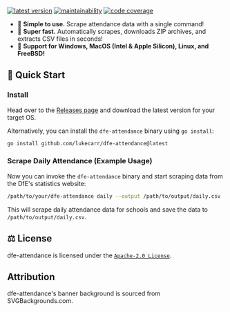 [![latest version](https://img.shields.io/github/v/release/lukecarr/dfe-attendance?color=blue&label=latest&sort=semver)](https://github.com/lukecarr/dfe-attendance/releases)
[![maintainability](https://img.shields.io/codeclimate/maintainability/lukecarr/dfe-attendance)](https://codeclimate.com/github/lukecarr/dfe-attendance)
[![code coverage](https://img.shields.io/codeclimate/coverage/lukecarr/dfe-attendance)](https://codeclimate.com/github/lukecarr/dfe-attendance)

- 💪 **Simple to use.** Scrape attendance data with a single command!
- 🏇 **Super fast.** Automatically scrapes, downloads ZIP archives, and extracts CSV files in seconds!
- 🎉 **Support for Windows, MacOS (Intel & Apple Silicon), Linux, and FreeBSD!**

## 🚀 Quick Start

### Install

Head over to the [Releases page](https://github.com/lukecarr/dfe-attendance/releases) and download the latest version for your target OS.

Alternatively, you can install the `dfe-attendance` binary using `go install`:

```bash
go install github.com/lukecarr/dfe-attendance@latest
```

### Scrape Daily Attendance (Example Usage)

Now you can invoke the `dfe-attendance` binary and start scraping data from the DfE's statistics website:

```bash
/path/to/your/dfe-attendance daily --output /path/to/output/daily.csv
```

This will scrape daily attendance data for schools and save the data to `/path/to/output/daily.csv`.

## ⚖ License

dfe-attendance is licensed under the [`Apache-2.0 License`](LICENSE).

## Attribution

dfe-attendance's banner background is sourced from SVGBackgrounds.com.
